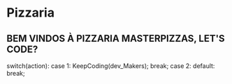 # Pizzaria

<h2>BEM VINDOS À PIZZARIA MASTERPIZZAS, LET'S CODE?</h2>

switch(action):
  case 1:
    KeepCoding(dev_Makers);
    break;
  case 2: default:
    break;
